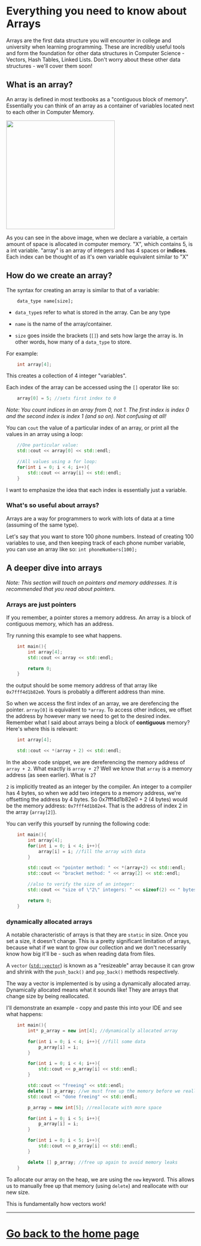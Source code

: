 # Everything you need to know about Arrays

Arrays are the first data structure you will encounter in college and university when learning programming. These are incredibly useful tools and form the foundation for other data structures in Computer Science - Vectors, Hash Tables, Linked Lists. Don't worry about these other data structures - we'll cover them soon!

## What is an array?

An array is defined in most textbooks as a "contiguous block of memory". Essentially you can think of an array as a container of variables located next to each other in Computer Memory.

<img src="TODO" width="290"/> <!-- Drawing of computer memory in #pastebin-->

As you can see in the above image, when we declare a variable, a certain amount of space is allocated in computer memory. "X", which contains 5, is a int variable. "array" is an array of integers and has 4 spaces or **indices**. Each index can be thought of as it's own variable equivalent similar to "X"

## How do we create an array?

The syntax for creating an array is similar to that of a variable:

```
    data_type name[size];
```

- `data_type`s refer to what is stored in the array. Can be any type

- `name` is the name of the array/container.

- `size` goes inside the brackets (`[]`) and sets how large the array is. In other words, how many of a `data_type` to store.

For example: 

```c++
    int array[4]; 
```

This creates a collection of 4 integer "variables".

Each index of the array can be accessed using the `[]` operator like so:

```c++
    array[0] = 5; //sets first index to 0
```

_Note: You count indices in an array from 0, not 1. The first index is index 0 and the second index is index 1 (and so on). Not confusing at all!_

You can `cout` the value of a particular index of an array, or print all the values in an array using a loop:

```c++
    //One particular value:
    std::cout << array[0] << std::endl;

    //All values using a for loop:
    for(int i = 0; i < 4; i++){
        std::cout << array[i] << std::endl;
    }
```

I want to emphasize the idea that each index is essentially just a variable.


### What's so useful about arrays?

Arrays are a way for programmers to work with lots of data at a time (assuming of the same type). 

Let's say that you want to store 100 phone numbers. Instead of creating 100 variables to use, and then keeping track of each phone number variable, you can use an array like so: `int phoneNumbers[100];`

## A deeper dive into arrays

_Note: This section will touch on pointers and memory addresses. It is recommended that you read about pointers<!--[pointers](Pointers.md)-->._

### Arrays are just pointers

If you remember, a pointer stores a memory address. An array is a block of contiguous memory, which has an address.

Try running this example to see what happens.

```c++
    int main(){
        int array[4];
        std::cout << array << std::endl;

        return 0;
    }
```

the output should be some memory address of that array like `0x7fff4d1b82e0`. Yours is probably a different address than mine.

So when we access the first index of an array, we are derefencing the pointer. `array[0]` is equivalent to `*array`. To access other indices, we offset the address by however many we need to get to the desired index. Remember what I said about arrays being a block of **contiguous** memory? Here's where this is relevant:

```c++
    int array[4];

    std::cout << *(array + 2) << std::endl;
```

In the above code snippet, we are dereferencing the memory address of `array + 2`. What exactly is `array + 2`? Well we know that `array` is a memory address (as seen earlier). What is `2`? 

`2` is implicitly treated as an integer by the compiler. An integer to a compiler has 4 bytes, so when we add two integers to a memory address, we're offsetting the address by 4 bytes. So 0x7fff4d1b82e0 + 2 (4 bytes) would be the memory address: `0x7fff4d1b82e4`. That is the address of index 2 in the array (`array[2]`).

You can verify this yourself by running the following code:

```c++
    int main(){
        int array[4];
        for(int i = 0; i < 4; i++){
            array[i] = i; //fill the array with data
        }

        std::cout << "pointer method: " << *(array+2) << std::endl;
        std::cout << "bracket method: " << array[2] << std::endl;

        //also to verify the size of an integer:
        std::cout << "size of \"2\" integers: " << sizeof(2) << " bytes" << std::endl; 

        return 0;
    }

```

### dynamically allocated arrays

A notable characteristic of arrays is that they are `static` in size. Once you set a size, it doesn't change. This is a pretty significant limitation of arrays, because what if we want to grow our collection and we don't necessarily know how big it'll be - such as when reading data from files.

A `vector` ([`std::vector`](https://cplusplus.com/reference/vector/vector/)) is known as a "resizeable" array because it can grow and shrink with the `push_back()` and `pop_back()` methods respectively.

The way a vector is implemented is by using a dynamically allocated array. Dynamically allocated means what it sounds like! They are arrays that change size by being reallocated.

I'll demonstrate an example - copy and paste this into your IDE and see what happens:

```c++
    int main(){
        int* p_array = new int[4]; //dynamically allocated array

        for(int i = 0; i < 4; i++){ //fill some data
            p_array[i] = i;
        }

        for(int i = 0; i < 4; i++){
            std::cout << p_array[i] << std::endl;
        }

        std::cout << "freeing" << std::endl;
        delete [] p_array; //we must free up the memory before we reallocate
        std::cout << "done freeing" << std::endl;

        p_array = new int[5]; //reallocate with more space

        for(int i = 0; i < 5; i++){
            p_array[i] = i;
        }

        for(int i = 0; i < 5; i++){
            std::cout << p_array[i] << std::endl;
        }

        delete [] p_array; //free up again to avoid memory leaks
    }
```

To allocate our array on the heap, we are using the `new` keyword. This allows us to manually free up that memory (using `delete`) and reallocate with our new size. 

This is fundamentally how vectors work!


---
# [Go back to the home page](../Home.md)